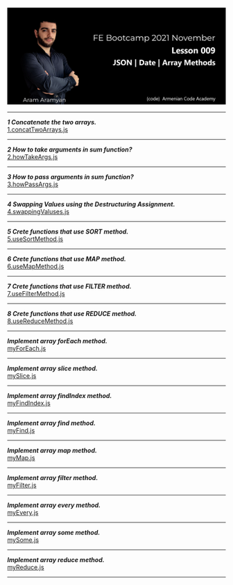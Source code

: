 ![](img/1.png)

---

***1 Concatenate the two arrays.***\
[1.concatTwoArrays.js](1.concatTwoArrays.js)
___

***2 How to take arguments in sum function?***\
[2.howTakeArgs.js](2.howTakeArgs.js)
___

***3 How to pass arguments in sum function?***\
[3.howPassArgs.js](3.howPassArgs.js)
___

***4 Swapping Values using the Destructuring Assignment.***\
[4.swappingValuses.js](4.swappingValuses.js)
___

***5 Crete functions that use SORT method.***\
[5.useSortMethod.js](5.useSortMethod.js)
___

***6 Crete functions that use MAP method.***\
[6.useMapMethod.js](6.useMapMethod.js)
___

***7 Crete functions that use FILTER method.***\
[7.useFilterMethod.js](7.useFilterMethod.js)
___

***8 Crete functions that use REDUCE method.***\
[8.useReduceMethod.js](8.useReduceMethod.js)
___

***Implement array forEach method.***\
[myForEach.js](myForEach.js)
___

***Implement array slice method.***\
[mySlice.js](mySlice.js)
___

***Implement array findIndex method.***\
[myFindIndex.js](myFindIndex.js)
___

***Implement array find method.***\
[myFind.js](myFind.js)
___

***Implement array map method.***\
[myMap.js](myMap.js)
___

***Implement array filter method.***\
[myFilter.js](myFilter.js)
___

***Implement array every method.***\
[myEvery.js](myEvery.js)
___

***Implement array some method.***\
[mySome.js](mySome.js)
___

***Implement array reduce method.***\
[myReduce.js](myReduce.js)
___